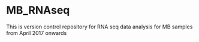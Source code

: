 # MB_RNAseq
This is version control repository for RNA seq data analysis for MB samples from April 2017 onwards
